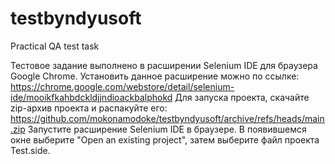 # testbyndyusoft
Practical QA test task

Тестовое задание выполнено в расширении Selenium IDE для браузера Google Chrome.
Установить данное расширение можно по ссылке: https://chrome.google.com/webstore/detail/selenium-ide/mooikfkahbdckldjjndioackbalphokd
Для запуска проекта, скачайте zip-архив проекта и распакуйте его: https://github.com/mokonamodoke/testbyndyusoft/archive/refs/heads/main.zip
Запустите расширение Selenium IDE в браузере.
В появившемся окне выберите "Open an existing project", затем выберите файл проекта Test.side.
